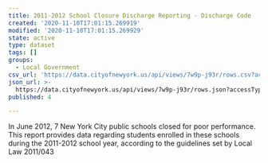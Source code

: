 ```yaml
---
title: 2011-2012 School Closure Discharge Reporting - Discharge Code
created: '2020-11-10T17:01:15.269919'
modified: '2020-11-10T17:01:15.269929'
state: active
type: dataset
tags: []
groups:
  - Local Government
csv_url: 'https://data.cityofnewyork.us/api/views/7w9p-j93r/rows.csv?accessType=DOWNLOAD'
json_url: >-
  https://data.cityofnewyork.us/api/views/7w9p-j93r/rows.json?accessType=DOWNLOAD
published: 4

---
```

In June 2012, 7 New York City public schools closed for poor performance.  This report provides data regarding students enrolled in these schools during the 2011-2012 school year, according to the guidelines set by Local Law 2011/043
